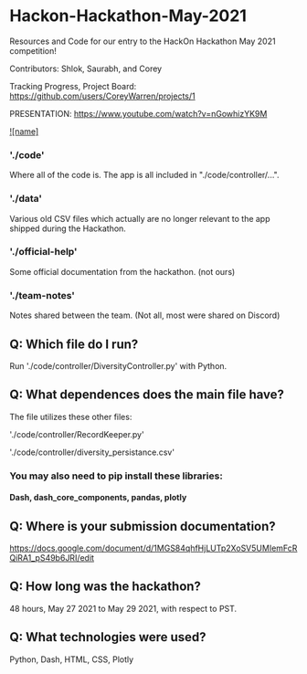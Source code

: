 # Hackon-Hackathon-May-2021
Resources and Code for our entry to the HackOn Hackathon May 2021 competition!

Contributors: Shlok, Saurabh, and Corey

Tracking Progress, Project Board:
https://github.com/users/CoreyWarren/projects/1

PRESENTATION:
https://www.youtube.com/watch?v=nGowhizYK9M

[![name]](https://imgur.com/a/SBk6UkE)

### './code'
Where all of the code is. The app is all included in "./code/controller/...".
### './data'
Various old CSV files which actually are no longer relevant to the app shipped during the Hackathon.
### './official-help'
Some official documentation from the hackathon. (not ours)
### './team-notes'
Notes shared between the team. (Not all, most were shared on Discord)

## Q: Which file do I run?
Run './code/controller/DiversityController.py' with Python.

## Q: What dependences does the main file have?
The file utilizes these other files:

'./code/controller/RecordKeeper.py'

'./code/controller/diversity_persistance.csv'

### You may also need to pip install these libraries:

#### Dash, dash_core_components, pandas, plotly

## Q: Where is your submission documentation?
https://docs.google.com/document/d/1MGS84qhfHjLUTp2XoSV5UMIemFcRQiRA1_pS49b6JRI/edit

## Q: How long was the hackathon?
48 hours, May 27 2021 to May 29 2021, with respect to PST.

## Q: What technologies were used?
Python, Dash, HTML, CSS, Plotly


